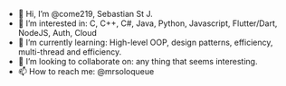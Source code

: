 - 👋 Hi, I’m @come219, Sebastian St J.
- 👀 I’m interested in: C, C++, C#, Java, Python, Javascript, Flutter/Dart, NodeJS, Auth, Cloud
- 🌱 I’m currently learning: High-level OOP, design patterns, efficiency, multi-thread and efficiency.
- 💞️ I’m looking to collaborate on: any thing that seems interesting.
- 📫 How to reach me: @mrsoloqueue

<!---
come219/come219 is a ✨ special ✨ repository because its `README.md` (this file) appears on your GitHub profile.
You can click the Preview link to take a look at your changes.
--->
